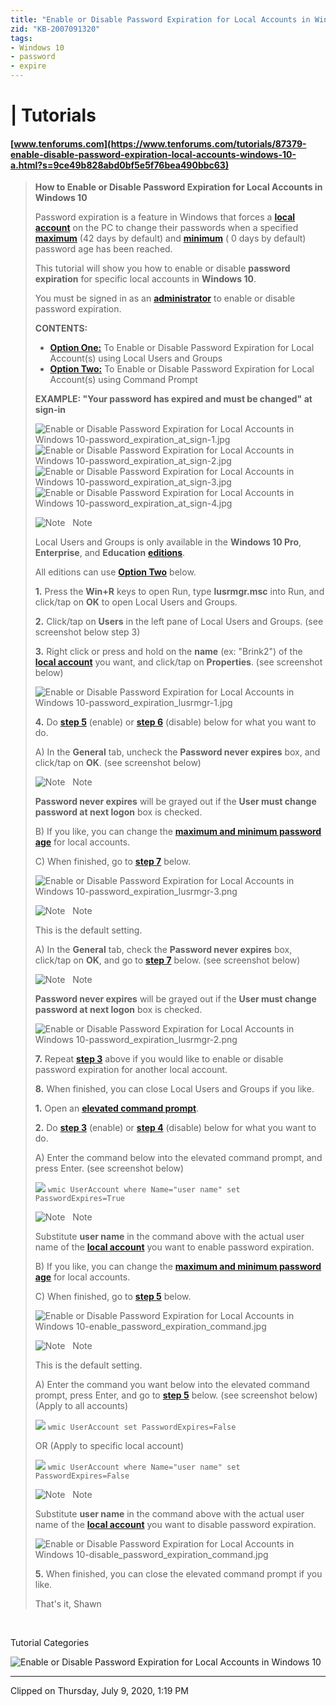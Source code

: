 ```yaml
---
title: "Enable or Disable Password Expiration for Local Accounts in Windows 10"
zid: "KB-2007091320"
tags:
- Windows 10
- password
- expire
---
```



#  | Tutorials
#### [www.tenforums.com](https://www.tenforums.com/tutorials/87379-enable-disable-password-expiration-local-accounts-windows-10-a.html?s=9ce49b828abd0bf5e5f76bea490bbc63)

>   
> 
> **How to Enable or Disable Password Expiration for Local Accounts in Windows 10**
> 
>   
> 
> Password expiration is a feature in Windows that forces a [**local account**](https://www.tenforums.com/tutorials/5387-how-tell-if-local-account-microsoft-account-windows-10-a.html) on the PC to change their passwords when a specified [**maximum**](https://www.tenforums.com/tutorials/87386-change-maximum-minimum-password-age-local-accounts-windows-10-a.html) (42 days by default) and [**minimum**](https://www.tenforums.com/tutorials/87386-change-maximum-minimum-password-age-local-accounts-windows-10-a.html) ( 0 days by default) password age has been reached.
> 
> This tutorial will show you how to enable or disable **password expiration** for specific local accounts in **Windows 10**.
> 
> You must be signed in as an [**administrator**](https://www.tenforums.com/tutorials/21680-determine-account-type-windows-10-a.html) to enable or disable password expiration.
> 
>   
> **CONTENTS:**  
> 
> *   [**Option One:**](https://www.tenforums.com/tutorials/87379-enable-disable-password-expiration-local-accounts-windows-10-a.html#option1) To Enable or Disable Password Expiration for Local Account(s) using Local Users and Groups
> *   [**Option Two:**](https://www.tenforums.com/tutorials/87379-enable-disable-password-expiration-local-accounts-windows-10-a.html#option2) To Enable or Disable Password Expiration for Local Account(s) using Command Prompt
> 
> **EXAMPLE: "Your password has expired and must be changed" at sign-in**
> 
>   
> ![Enable or Disable Password Expiration for Local Accounts in Windows 10-password_expiration_at_sign-1.jpg](https://www.tenforums.com/attachments/tutorials/140791d1498233851-enable-disable-password-expiration-local-accounts-windows-10-a-password_expiration_at_sign-1.jpg?s=9ce49b828abd0bf5e5f76bea490bbc63) ![Enable or Disable Password Expiration for Local Accounts in Windows 10-password_expiration_at_sign-2.jpg](https://www.tenforums.com/attachments/tutorials/140792d1498233851-enable-disable-password-expiration-local-accounts-windows-10-a-password_expiration_at_sign-2.jpg?s=9ce49b828abd0bf5e5f76bea490bbc63)  
> ![Enable or Disable Password Expiration for Local Accounts in Windows 10-password_expiration_at_sign-3.jpg](https://www.tenforums.com/attachments/tutorials/140793d1498233851-enable-disable-password-expiration-local-accounts-windows-10-a-password_expiration_at_sign-3.jpg?s=9ce49b828abd0bf5e5f76bea490bbc63) ![Enable or Disable Password Expiration for Local Accounts in Windows 10-password_expiration_at_sign-4.jpg](https://www.tenforums.com/attachments/tutorials/140794d1498233851-enable-disable-password-expiration-local-accounts-windows-10-a-password_expiration_at_sign-4.jpg?s=9ce49b828abd0bf5e5f76bea490bbc63)  
> 
> ![Note](https://www.tenforums.com/images/notesmall10.png)   Note
> 
> Local Users and Groups is only available in the **Windows 10 Pro**, **Enterprise**, and **Education** [**editions**](https://www.tenforums.com/tutorials/22749-see-windows-10-edition-you-have-installed.html).
> 
> All editions can use [**Option Two**](https://www.tenforums.com/tutorials/87379-enable-disable-password-expiration-local-accounts-windows-10-a.html#option2) below.
> 
>   
> **1.** Press the **Win+R** keys to open Run, type **lusrmgr.msc** into Run, and click/tap on **OK** to open Local Users and Groups.
> 
> **2.** Click/tap on **Users** in the left pane of Local Users and Groups. (see screenshot below step 3)
> 
> **3.** Right click or press and hold on the **name** (ex: "Brink2") of the [**local account**](https://www.tenforums.com/tutorials/5387-how-tell-if-local-account-microsoft-account-windows-10-a.html) you want, and click/tap on **Properties**. (see screenshot below)
> 
>   
> ![Enable or Disable Password Expiration for Local Accounts in Windows 10-password_expiration_lusrmgr-1.jpg](https://www.tenforums.com/attachments/tutorials/140795d1498070386-enable-disable-password-expiration-local-accounts-windows-10-a-password_expiration_lusrmgr-1.jpg?s=9ce49b828abd0bf5e5f76bea490bbc63)
> 
>   
> **4.** Do [**step 5**](https://www.tenforums.com/tutorials/87379-enable-disable-password-expiration-local-accounts-windows-10-a.html#option1s5) (enable) or [**step 6**](https://www.tenforums.com/tutorials/87379-enable-disable-password-expiration-local-accounts-windows-10-a.html#option1s6) (disable) below for what you want to do.
> 
>   
> A) In the **General** tab, uncheck the **Password never expires** box, and click/tap on **OK**. (see screenshot below)  
> 
> ![Note](https://www.tenforums.com/images/notesmall10.png)   Note
> 
> **Password never expires** will be grayed out if the **User must change password at next logon** box is checked.
> 
>   
> B) If you like, you can change the [**maximum and minimum password age**](https://www.tenforums.com/tutorials/87386-change-maximum-minimum-password-age-local-accounts-windows-10-a.html) for local accounts.
> 
> C) When finished, go to [**step 7**](https://www.tenforums.com/tutorials/87379-enable-disable-password-expiration-local-accounts-windows-10-a.html#option1s7) below.
> 
> ![Enable or Disable Password Expiration for Local Accounts in Windows 10-password_expiration_lusrmgr-3.png](https://www.tenforums.com/attachments/tutorials/140797d1498233861-enable-disable-password-expiration-local-accounts-windows-10-a-password_expiration_lusrmgr-3.png?s=9ce49b828abd0bf5e5f76bea490bbc63)
> 
>   
> 
> ![Note](https://www.tenforums.com/images/notesmall10.png)   Note
> 
> This is the default setting.
> 
>   
> A) In the **General** tab, check the **Password never expires** box, click/tap on **OK**, and go to [**step 7**](https://www.tenforums.com/tutorials/87379-enable-disable-password-expiration-local-accounts-windows-10-a.html#option1s7) below. (see screenshot below)  
> 
> ![Note](https://www.tenforums.com/images/notesmall10.png)   Note
> 
> **Password never expires** will be grayed out if the **User must change password at next logon** box is checked.
> 
>   
> ![Enable or Disable Password Expiration for Local Accounts in Windows 10-password_expiration_lusrmgr-2.png](https://www.tenforums.com/attachments/tutorials/140796d1498233861-enable-disable-password-expiration-local-accounts-windows-10-a-password_expiration_lusrmgr-2.png?s=9ce49b828abd0bf5e5f76bea490bbc63)
> 
>   
> **7.** Repeat [**step 3**](https://www.tenforums.com/tutorials/87379-enable-disable-password-expiration-local-accounts-windows-10-a.html#option1s3) above if you would like to enable or disable password expiration for another local account.
> 
> **8.** When finished, you can close Local Users and Groups if you like.
> 
>   
> **1.** Open an **[elevated command prompt](https://www.tenforums.com/tutorials/2790-open-elevated-command-prompt-windows-10-a.html)**.
> 
> **2.** Do [**step 3**](https://www.tenforums.com/tutorials/87379-enable-disable-password-expiration-local-accounts-windows-10-a.html#option2s3) (enable) or [**step 4**](https://www.tenforums.com/tutorials/87379-enable-disable-password-expiration-local-accounts-windows-10-a.html#option2s4) (disable) below for what you want to do.
> 
> A) Enter the command below into the elevated command prompt, and press Enter. (see screenshot below)
> 
> ![](https://www.tenforums.com/images/smilies/smarrow.png) `wmic UserAccount where Name="user name" set PasswordExpires=True`
> 
> ![Note](https://www.tenforums.com/images/notesmall10.png)   Note
> 
> Substitute **user name** in the command above with the actual user name of the [**local account**](https://www.tenforums.com/tutorials/5387-how-tell-if-local-account-microsoft-account-windows-10-a.html) you want to enable password expiration.
> 
>   
> B) If you like, you can change the [**maximum and minimum password age**](https://www.tenforums.com/tutorials/87386-change-maximum-minimum-password-age-local-accounts-windows-10-a.html) for local accounts.
> 
> C) When finished, go to [**step 5**](https://www.tenforums.com/tutorials/87379-enable-disable-password-expiration-local-accounts-windows-10-a.html#option2s5) below.
> 
> ![Enable or Disable Password Expiration for Local Accounts in Windows 10-enable_password_expiration_command.jpg](https://www.tenforums.com/attachments/tutorials/140799d1498233861-enable-disable-password-expiration-local-accounts-windows-10-a-enable_password_expiration_command.jpg?s=9ce49b828abd0bf5e5f76bea490bbc63)
> 
>   
> 
> ![Note](https://www.tenforums.com/images/notesmall10.png)   Note
> 
> This is the default setting.
> 
>   
> A) Enter the command you want below into the elevated command prompt, press Enter, and go to [**step 5**](https://www.tenforums.com/tutorials/87379-enable-disable-password-expiration-local-accounts-windows-10-a.html#option2s5) below. (see screenshot below) (Apply to all accounts)
> 
> ![](https://www.tenforums.com/images/smilies/smarrow.png) `wmic UserAccount set PasswordExpires=False`
> 
> OR (Apply to specific local account)
> 
> ![](https://www.tenforums.com/images/smilies/smarrow.png) `wmic UserAccount where Name="user name" set PasswordExpires=False`
> 
> ![Note](https://www.tenforums.com/images/notesmall10.png)   Note
> 
> Substitute **user name** in the command above with the actual user name of the [**local account**](https://www.tenforums.com/tutorials/5387-how-tell-if-local-account-microsoft-account-windows-10-a.html) you want to disable password expiration.
> 
>   
> ![Enable or Disable Password Expiration for Local Accounts in Windows 10-disable_password_expiration_command.jpg](https://www.tenforums.com/attachments/tutorials/140798d1498233861-enable-disable-password-expiration-local-accounts-windows-10-a-disable_password_expiration_command.jpg?s=9ce49b828abd0bf5e5f76bea490bbc63)
> 
> **5.** When finished, you can close the elevated command prompt if you like.
> 
> That's it, Shawn

  

  
 

Tutorial Categories

![Enable or Disable Password Expiration for Local Accounts in Windows 10](https://www.tenforums.com/img/tutcat2020b.png)

---

Clipped on Thursday, July 9, 2020, 1:19 PM